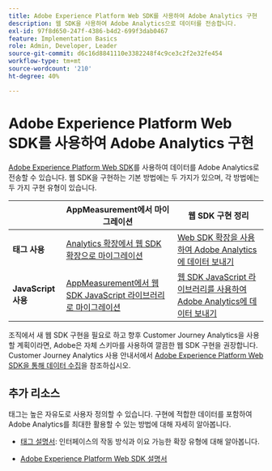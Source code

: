 ```yaml
---
title: Adobe Experience Platform Web SDK를 사용하여 Adobe Analytics 구현
description: 웹 SDK을 사용하여 Adobe Analytics으로 데이터를 전송합니다.
exl-id: 97f8d650-247f-4386-b4d2-699f3dab0467
feature: Implementation Basics
role: Admin, Developer, Leader
source-git-commit: d6c16d8841110e3382248f4c9ce3c2f2e32fe454
workflow-type: tm+mt
source-wordcount: '210'
ht-degree: 40%

---
```


# Adobe Experience Platform Web SDK를 사용하여 Adobe Analytics 구현

[Adobe Experience Platform Web SDK](https://experienceleague.adobe.com/docs/experience-platform/web-sdk/home.html)를 사용하여 데이터를 Adobe Analytics로 전송할 수 있습니다. 웹 SDK을 구현하는 기본 방법에는 두 가지가 있으며, 각 방법에는 두 가지 구현 유형이 있습니다.

| | **AppMeasurement에서 마이그레이션** | **웹 SDK 구현 정리** |
| --- | --- | --- |
| **태그 사용** | [Analytics 확장에서 웹 SDK 확장으로 마이그레이션](analytics-extension-to-web-sdk.md) | [Web SDK 확장을 사용하여 Adobe Analytics에 데이터 보내기](web-sdk-tag-extension.md) |
| **JavaScript 사용** | [AppMeasurement에서 웹 SDK JavaScript 라이브러리로 마이그레이션](appmeasurement-to-web-sdk.md) | [웹 SDK JavaScript 라이브러리를 사용하여 Adobe Analytics에 데이터 보내기](web-sdk-javascript-library.md) |

조직에서 새 웹 SDK 구현을 필요로 하고 향후 Customer Journey Analytics을 사용할 계획이라면, Adobe은 자체 스키마를 사용하여 깔끔한 웹 SDK 구현을 권장합니다. Customer Journey Analytics 사용 안내서에서 [Adobe Experience Platform Web SDK을 통해 데이터 수집](https://experienceleague.adobe.com/ko/docs/analytics-platform/using/cja-data-ingestion/ingest-use-guides/edge-network/aepwebsdk)을 참조하십시오.

## 추가 리소스

태그는 높은 자유도로 사용자 정의할 수 있습니다. 구현에 적합한 데이터를 포함하여 Adobe Analytics를 최대한 활용할 수 있는 방법에 대해 자세히 알아봅니다.

- [태그 설명서](https://experienceleague.adobe.com/docs/experience-platform/tags/home.html?lang=ko-KR#): 인터페이스의 작동 방식과 이요 가능한 확장 유형에 대해 알아봅니다.

- [Adobe Experience Platform Web SDK 설명서](https://experienceleague.adobe.com/docs/web-sdk.html?lang=ko-KR)
